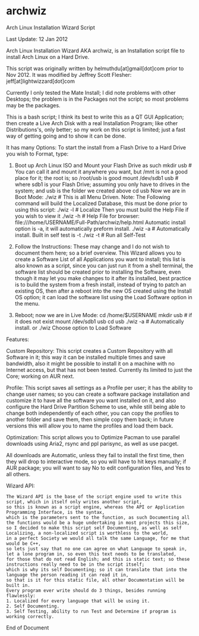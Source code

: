 archwiz
=======

Arch Linux Installation Wizard Script

Last Update: 12 Jan 2012

Arch Linux Installation Wizard AKA archwiz,
is an Installation script file to install Arch Linux on a Hard Drive.

This script was originally written by helmuthdu[at]gmail[dot]com prior to Nov 2012.
It was modified by Jeffrey Scott Flesher: jeff[at]lightwizzard[dot]com

Currently I only tested the Mate Install; I did note problems with other Desktops; 
the problem is in the Packages not the script; so most problems may be the packages.

This is a bash script; I think its best to write this as a QT GUI Application; 
then create a Live Arch Disk with a real Installation Program; like other Distributions's, only better; 
so my work on this script is limited; just a fast way of getting going and to show it can be done.

It has many Options:
To start the install from a Flash Drive to a Hard Drive you wish to Format, type:
1.  Boot up Arch Linux ISO and Mount your Flash Drive as such
    mkdir usb # You can call it and mount it anywhere you want, but /mnt is not a good place for it; the root is; so /root/usb is good
    mount /dev/sdb1 usb # where sdb1 is your Flash Drive; assuming you only have to drives in the system; and usb is the folder we created above
    cd usb
    Now we are in Boot Mode:
    ./wiz # This is all Menu Driven.
    Note: The Following command will build the Localized Database, this must be done prior to using this script:
    ./wiz -l # Localize
    Then you must build the Help File if you wish to view it
    ./wiz -h # Help File for browser: file:///home/USERNAME/Full-Path/archwiz/help.html
    Automatic install option is -a, it will automatically preform install.
    ./wiz -a # Automatically install.
    Built in self test is -t
    ./wiz -t # Run all Self-Test

2.  Follow the Instructions: These may change and I do not wish to document them here; so a brief overview.
    This Wizard allows you to create a Software List of all Applications you want to install; 
    this list is also known as a script, since you can just run it from a shell terminal,
    the software list should be created prior to installing the Software,
    even though it may let you make changes to it after its installed,
    best practice is to build the system from a fresh install, 
    instead of trying to patch an existing OS,
    then after a reboot into the new OS created using the Install OS option; 
    it can load the software list using the Load Software option in the menu.

3.  Reboot; now we are in Live Mode:
    cd /home/$USERNAME
    mkdir usb # if it does not exist
    mount /dev/sdb1 usb
    cd usb
    ./wiz -a # Automatically install.
    or
    ./wiz
    Choose option to Load Software
    
Features:

Custom Repository: This script creates a Custom Repository with all Software in it; 
    this way it can be installed multiple times and save bandwidth, 
    also it might be possible to install it on a machine with no Internet access,
    but that has not been tested.
    Currently its limited to just the Core; working on AUR next.

Profile: This script saves all settings as a Profile per user; it has the ability to change user names; 
    so you can create a software package installation and customize it to have all the software you want installed on it,
    and also configure the Hard Drive Partition Scheme to use, while still being able to change both independently of each other,
    you can copy the profiles to another folder and save them, then simple copy them back; in future versions this will allow
    you to name the profiles and load them back.
    
Optimization: This script allows you to Optimize Pacman to use parallel downloads using Aria2, rsync and ppl parisync, as well as use pacget.

All downloads are Automatic, unless they fail to install the first time, then they will drop to interactive mode, so you will have to 
    hit keys manually; if AUR package; you will want to say No to edit configuration files, and Yes to all others.
    
Wizard API:

    The Wizard API is the base of the script engine used to write this script, which in itself only writes another script,
    so this is known as a script engine, whereas the API or Application Programming Interface, is the syntax,
    which is the parameters sent to the function, as such Documenting all the functions would be a huge undertaking in most projects this size,
    so I decided to make this script self Documenting, as well as self Localizing, a non-localized script is worthless to the world,
    in a perfect Society we would all talk the same Language, for me that would be C++, 
    so lets just say that no one can agree on what Language to speak in, let a lone program in, so even this text needs to be translated,
    for those that do not read English; and this is static text; so these instructions really need to be in the script itself;
    which is why its self Documenting; so it can translate that into the language the person reading it can read it in,
    so that is it for this static file, all other Documentation will be built in.
    Every program ever write should do 3 things, besides running flawlessly:
    1. Localized for every language that will be using it.
    2. Self Documenting.
    3. Self Testing, ability to run Test and Determine if program is working correctly.
    
End of Document
